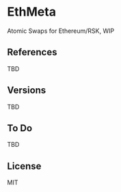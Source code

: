 # EthMeta

Atomic Swaps for Ethereum/RSK, WIP

## References

TBD

## Versions

TBD

## To Do

TBD

## License

MIT

